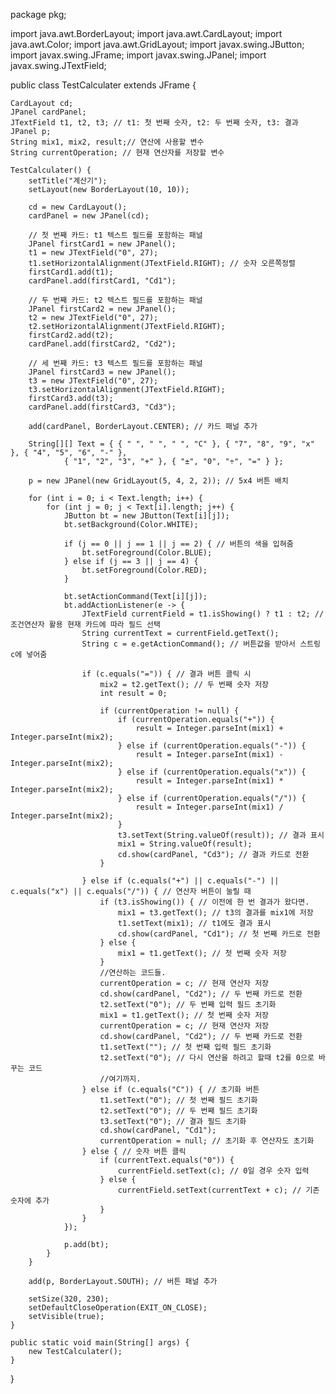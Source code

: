 package pkg;

import java.awt.BorderLayout;
import java.awt.CardLayout;
import java.awt.Color;
import java.awt.GridLayout;
import javax.swing.JButton;
import javax.swing.JFrame;
import javax.swing.JPanel;
import javax.swing.JTextField;

public class TestCalculater extends JFrame {

	CardLayout cd;
	JPanel cardPanel;
	JTextField t1, t2, t3; // t1: 첫 번째 숫자, t2: 두 번째 숫자, t3: 결과
	JPanel p;
	String mix1, mix2, result;// 연산에 사용할 변수
	String currentOperation; // 현재 연산자를 저장할 변수

	TestCalculater() {
		setTitle("계산기");
		setLayout(new BorderLayout(10, 10));

		cd = new CardLayout();
		cardPanel = new JPanel(cd);

		// 첫 번째 카드: t1 텍스트 필드를 포함하는 패널
		JPanel firstCard1 = new JPanel();
		t1 = new JTextField("0", 27);
		t1.setHorizontalAlignment(JTextField.RIGHT); // 숫자 오른쪽정렬
		firstCard1.add(t1);
		cardPanel.add(firstCard1, "Cd1");

		// 두 번째 카드: t2 텍스트 필드를 포함하는 패널
		JPanel firstCard2 = new JPanel();
		t2 = new JTextField("0", 27);
		t2.setHorizontalAlignment(JTextField.RIGHT);
		firstCard2.add(t2);
		cardPanel.add(firstCard2, "Cd2");

		// 세 번째 카드: t3 텍스트 필드를 포함하는 패널
		JPanel firstCard3 = new JPanel();
		t3 = new JTextField("0", 27);
		t3.setHorizontalAlignment(JTextField.RIGHT);
		firstCard3.add(t3);
		cardPanel.add(firstCard3, "Cd3");

		add(cardPanel, BorderLayout.CENTER); // 카드 패널 추가

		String[][] Text = { { " ", " ", " ", "C" }, { "7", "8", "9", "x" }, { "4", "5", "6", "-" },
				{ "1", "2", "3", "+" }, { "±", "0", "÷", "=" } };

		p = new JPanel(new GridLayout(5, 4, 2, 2)); // 5x4 버튼 배치

		for (int i = 0; i < Text.length; i++) {
			for (int j = 0; j < Text[i].length; j++) {
				JButton bt = new JButton(Text[i][j]);
				bt.setBackground(Color.WHITE);

				if (j == 0 || j == 1 || j == 2) { // 버튼의 색을 입혀줌
					bt.setForeground(Color.BLUE);
				} else if (j == 3 || j == 4) {
					bt.setForeground(Color.RED);
				}

				bt.setActionCommand(Text[i][j]);
				bt.addActionListener(e -> {
					JTextField currentField = t1.isShowing() ? t1 : t2; // 조건연산자 활용 현재 카드에 따라 필드 선택
					String currentText = currentField.getText();
					String c = e.getActionCommand(); // 버튼값을 받아서 스트링 c에 넣어줌

					if (c.equals("=")) { // 결과 버튼 클릭 시
						mix2 = t2.getText(); // 두 번째 숫자 저장
						int result = 0;

						if (currentOperation != null) {
							if (currentOperation.equals("+")) {
								result = Integer.parseInt(mix1) + Integer.parseInt(mix2);
							} else if (currentOperation.equals("-")) {
								result = Integer.parseInt(mix1) - Integer.parseInt(mix2);
							} else if (currentOperation.equals("x")) {
								result = Integer.parseInt(mix1) * Integer.parseInt(mix2);
							} else if (currentOperation.equals("/")) {
								result = Integer.parseInt(mix1) / Integer.parseInt(mix2);
							}
							t3.setText(String.valueOf(result)); // 결과 표시
							mix1 = String.valueOf(result);
							cd.show(cardPanel, "Cd3"); // 결과 카드로 전환
						}

					} else if (c.equals("+") || c.equals("-") || c.equals("x") || c.equals("/")) { // 연산자 버튼이 눌릴 때
						if (t3.isShowing()) { // 이전에 한 번 결과가 왔다면.
							mix1 = t3.getText(); // t3의 결과를 mix1에 저장
							t1.setText(mix1); // t1에도 결과 표시
							cd.show(cardPanel, "Cd1"); // 첫 번째 카드로 전환
						} else {
							mix1 = t1.getText(); // 첫 번째 숫자 저장
						}
						//연산하는 코드들.
						currentOperation = c; // 현재 연산자 저장
						cd.show(cardPanel, "Cd2"); // 두 번째 카드로 전환
						t2.setText("0"); // 두 번째 입력 필드 초기화
						mix1 = t1.getText(); // 첫 번째 숫자 저장
						currentOperation = c; // 현재 연산자 저장
						cd.show(cardPanel, "Cd2"); // 두 번째 카드로 전환
						t1.setText(""); // 첫 번째 입력 필드 초기화
						t2.setText("0"); // 다시 연산을 하려고 할때 t2를 0으로 바꾸는 코드
						//여기까지.
					} else if (c.equals("C")) { // 초기화 버튼
						t1.setText("0"); // 첫 번째 필드 초기화
						t2.setText("0"); // 두 번째 필드 초기화
						t3.setText("0"); // 결과 필드 초기화
						cd.show(cardPanel, "Cd1");
						currentOperation = null; // 초기화 후 연산자도 초기화
					} else { // 숫자 버튼 클릭
						if (currentText.equals("0")) {
							currentField.setText(c); // 0일 경우 숫자 입력
						} else {
							currentField.setText(currentText + c); // 기존 숫자에 추가
						}
					}
				});

				p.add(bt);
			}
		}

		add(p, BorderLayout.SOUTH); // 버튼 패널 추가

		setSize(320, 230);
		setDefaultCloseOperation(EXIT_ON_CLOSE);
		setVisible(true);
	}

	public static void main(String[] args) {
		new TestCalculater();
	}
}
